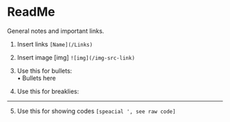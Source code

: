 # ReadMe
General notes and important links.

1. Insert links `[Name](/Links)`
2. Insert image [img] `![img](/img-src-link)`

3. Use this for bullets:
<br />•	Bullets here

4. Use this for breaklies:
________________________________________

5. Use this for showing codes ` [speacial ', see raw code] `
